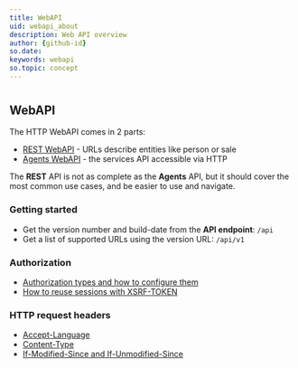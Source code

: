 ```yaml
---
title: WebAPI
uid: webapi_about
description: Web API overview
author: {github-id}
so.date: 
keywords: webapi
so.topic: concept
---
```


# 

## WebAPI

The HTTP WebAPI comes in 2 parts:

* [REST WebAPI][1] - URLs describe entities like person or sale
* [Agents WebAPI][2] - the services API accessible via HTTP

The **REST** API is not as complete as the **Agents** API, but it should cover the most common use cases, and be easier to use and navigate.

### Getting started

* Get the version number and build-date from the **API endpoint**: `/api`
* Get a list of supported URLs using the version URL: `/api/v1`

### Authorization

* [Authorization types and how to configure them][3]
* [How to reuse sessions with XSRF-TOKEN][4]

### HTTP request headers

* [Accept-Language][1]
* [Content-Type][2]
* [If-Modified-Since and If-Unmodified-Since][3]

<!-- Referenced links -->
[1]: rest-webapi/index.md
[2]: agents-webapi/index.md
[3]: ../../../authentication/onsite/webapi/index.md
[4]: ../../../authentication/onsite/webapi/reuse-session.md
[5]: headers/accept-language.md
[6]: headers/content-type.md
[7]: headers/modified-unmodified.md
